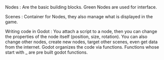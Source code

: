 Nodes : Are the basic building blocks.
	Green Nodes are used for interface.
	

Scenes : Container for Nodes, they also manage what is displayed in the game.

Writing code in Godot : You attach a script to a node, then you can change the properties of the node itself (position, size, rotation). You can also change other nodes, create new nodes, target other scenes, even get data from the internet. Godot organizes the code via functions. Functions whose start with _ are pre built godot functions.